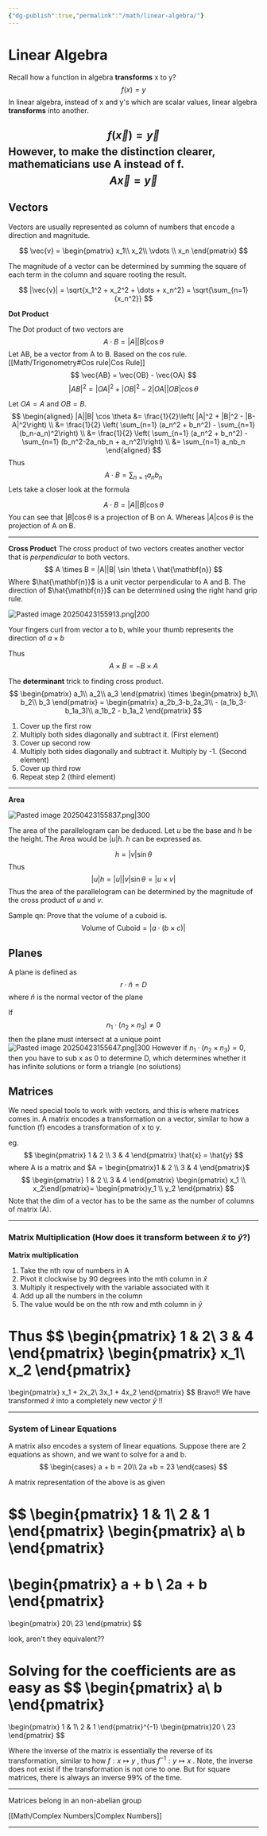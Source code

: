 ```yaml
---
{"dg-publish":true,"permalink":"/math/linear-algebra/"}
---
```


# Linear Algebra
Recall how a function in algebra **transforms** x to y?
$$
f(x) = y
$$
In linear algebra, instead of x and y's which are scalar values, linear algebra **transforms**  into another.

$$
f  (\vec{x}) = \vec{y}
$$
However, to make the distinction clearer, mathematicians use A instead of f.
$$
A \vec{x} = \vec{y}
$$
---

## Vectors

Vectors are usually represented as column of numbers that encode a direction and magnitude.

$$
\vec{v} = 
\begin{pmatrix}
x_1\\
x_2\\
\vdots \\
x_n
\end{pmatrix}
$$

The magnitude of a vector can be determined by summing the square of each term in the column and square rooting the result.

$$
|\vec{v}| = \sqrt{x_1^2 + x_2^2 + \dots + x_n^2} = \sqrt{\sum_{n=1}{x_n^2}}
$$

**Dot Product**

The Dot product of two vectors are
$$
A \cdot B = |A||B| \cos \theta
$$
Let AB, be a vector from A to B. Based on the cos rule. [[Math/Trigonometry#Cos rule\|Cos Rule]]
$$
\vec{AB} = \vec{OB} - \vec{OA}
$$
$$
|AB|^2 = |OA|^2 + |OB|^2 - 2|OA||OB| \cos \theta
$$

Let $OA = A$ and $OB = B$.
$$
\begin{aligned}
|A||B| \cos \theta &= \frac{1}{2}\left( |A|^2 + |B|^2 - |B-A|^2\right) \\
&= \frac{1}{2} \left( \sum_{n=1} (a_n^2 + b_n^2) - \sum_{n=1} (b_n-a_n)^2\right) \\
&=
\frac{1}{2} \left( \sum_{n=1} (a_n^2 + b_n^2) - \sum_{n=1} (b_n^2-2a_nb_n + a_n^2)\right) \\
&= 
\sum_{n=1} a_nb_n
\end{aligned}
$$
Thus
$$
A \cdot B = \sum_{n=1} a_nb_n
$$
Lets take a closer look at the formula

$$ 
A \cdot B = |A||B| \cos \theta
$$
You can see that $|B| \cos \theta$ is a projection of B on A. Whereas $|A|\cos \theta$ is the projection of A on B.

---

**Cross Product**
The cross product of two vectors creates another vector that is *perpendicular* to both vectors.
$$
A \times B = |A||B| \sin \theta \ \hat{\mathbf{n}}
$$
Where $\hat{\mathbf{n}}$ is a unit vector perpendicular to A and B. The direction of $\hat{\mathbf{n}}$ can be determined using the right hand grip rule.

![Pasted image 20250423155913.png|200](/img/user/Images/Pasted%20image%2020250423155913.png)


Your fingers curl from vector a to b, while your thumb represents the direction of  $a \times b$

Thus
$$
A \times B = - B \times A
$$


The **determinant** trick to finding cross product.
$$
\begin{pmatrix} a_1\\ a_2\\ a_3 \end{pmatrix} \times \begin{pmatrix} b_1\\ b_2\\ b_3 \end{pmatrix} = \begin{pmatrix} a_2b_3-b_2a_3\\ - (a_1b_3-b_1a_3)\\ a_1b_2 - b_1a_2 \end{pmatrix}
$$
1. Cover up the first row
2. Multiply both sides diagonally and subtract it. (First element)
3. Cover up second row
4. Multiply both sides diagonally  and subtract it. Multiply by -1. (Second element)
5. Cover up third row
6. Repeat step 2  (third element)

---

**Area**

![Pasted image 20250423155837.png|300](/img/user/Images/Pasted%20image%2020250423155837.png)

The area of the parallelogram can be deduced. Let $u$ be the base and $h$ be the height. The Area would be $|u|h$.  $h$ can be expressed as.

$$
h = |v|\sin \theta
$$
Thus
$$
|u|h = |u||v| \sin \theta = |u \times v|
$$
Thus the area of the parallelogram can be determined by the magnitude of the cross product of $u$ and $v$.

Sample qn: Prove that the volume of a cuboid is.
$$
\text{Volume of Cuboid} = |a \cdot (b\times c)|
$$

## Planes

A plane is defined as
$$
r \cdot \hat{n} = D
$$
where $\hat{n}$ is the normal vector of the plane

If
$$
n_1 \cdot (n_2 \times n_3) \neq 0
$$
then the plane must intersect at a unique point
![Pasted image 20250423155647.png|300](/img/user/Images/Pasted%20image%2020250423155647.png)
However if $n_1 \cdot (n_2 \times n_3) = 0$, then you have to sub x as 0 to determine D, which determines whether it has infinite solutions or form a triangle (no solutions) 
## Matrices

We need special tools to work with vectors, and this is where matrices comes in. A matrix encodes a transformation on a vector, similar to how a function (f) encodes a transformation of x to y.

eg. 
$$
\begin{pmatrix}
1 & 2 \\
3 & 4
\end{pmatrix}
\hat{x} = \hat{y}
$$ 
where A is a matrix and $A = \begin{pmatrix}1 & 2 \\ 3 & 4 \end{pmatrix}$ 
$$
\begin{pmatrix}
1 & 2 \\
3 & 4
\end{pmatrix}
\begin{pmatrix}
x_1 \\ x_2\end{pmatrix}=
\begin{pmatrix}y_1 \\ y_2 \end{pmatrix}
$$
Note that the dim of a vector has to be the same as the number of columns of matrix (A).

---

### Matrix Multiplication (How does it transform between $\hat{x}$ to $\hat{y}$?)

**Matrix multiplication**
1. Take the nth row of numbers in A
2. Pivot it clockwise by 90 degrees into the mth column in $\hat{x}$
3. Multiply it respectively with the variable associated with it
4. Add up all the numbers in the column
5. The value would be on the nth row and mth column in $\hat{y}$ 

Thus
$$
\begin{pmatrix}
1 & 2\\
3 & 4
\end{pmatrix}
\begin{pmatrix}
x_1\\
x_2
\end{pmatrix}
=
\begin{pmatrix}
x_1 + 2x_2\\
3x_1 + 4x_2
\end{pmatrix}
$$
Bravo!! We have transformed $\hat{x}$ into a completely new vector $\hat{y}$ !!

---

### System of Linear Equations

A matrix also encodes a system of linear equations. Suppose there are 2 equations as shown, and we want to solve for a and b. 
$$
\begin{cases}
a + b = 20\\
2a +b = 23
\end{cases}
$$

A matrix representation of the above is as given

$$
\begin{pmatrix}
1 & 1\\
2 & 1
\end{pmatrix}
\begin{pmatrix}
a\\
b
\end{pmatrix}
 =
\begin{pmatrix}
a + b \\
2a + b
\end{pmatrix}
=
\begin{pmatrix}
20\\
23
\end{pmatrix}
$$

look, aren't they equivalent??

Solving for the coefficients are as easy as
$$
\begin{pmatrix}
a\\
b
\end{pmatrix}
 = 
\begin{pmatrix}
1 & 1\\
2 & 1
\end{pmatrix}^{-1} \begin{pmatrix}20 \\ 23 \end{pmatrix}
$$

Where the inverse of the matrix is essentially the reverse of its transformation, similar to how $f:x \mapsto y$ , thus $f^{-1} :y \mapsto x$ . Note, the inverse does not exist if the transformation is not one to one. But for square matrices, there is always an inverse 99% of the time.

---

Matrices belong in an non-abelian group


[[Math/Complex Numbers\|Complex Numbers]]

---

